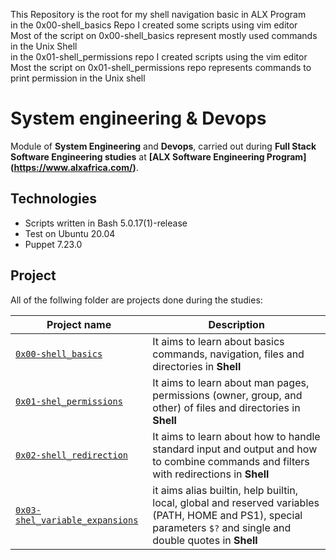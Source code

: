 This Repository is the root for my shell navigation basic in ALX Program  
in the 0x00-shell_basics Repo I created some scripts using vim editor  
Most of the script on 0x00-shell_basics represent mostly used commands in the Unix Shell  
in the 0x01-shell_permissions repo I created scripts using the vim editor  
Most the script on 0x01-shell_permissions repo represents commands to print permission in the Unix shell
# System engineering & Devops

Module  of **System Engineering** and **Devops**, carried out during **Full Stack Software Engineering studies** at **[ALX Software Engineering Program] (https://www.alxafrica.com/)**.

## Technologies
* Scripts written in Bash 5.0.17(1)-release
* Test on Ubuntu 20.04
* Puppet 7.23.0

## Project
All of the follwing folder are projects done during the studies:

| Project name | Description |
| ------------ | ----------- |
| [`0x00-shell_basics`](https://github.com/milorhilary/alx-system_engineering-devops/tree/master/0x00-shell_basics) | It aims to learn about basics commands, navigation, files and directories in **Shell** |
| [`0x01-shel_permissions`](https://github.com/milorhilary/alx-system_engineering-devops/tree/master/0x01-shell_permissions) | It aims to learn about man pages, permissions (owner, group, and other) of files and directories in **Shell** |
| [`0x02-shell_redirection`](https://github.com/milorhilary/alx-system_engineering-devops/tree/master/0x02-shell_redirections) | It aims to learn about how to handle standard input and output and how to combine commands and filters with redirections in **Shell** |
| [`0x03-shel_variable_expansions`](https://github.com/milorhilary/alx-system_engineering-devops/tree/master/0x03-shell_variables_expansions) | it aims alias builtin, help builtin, local, global and reserved variables (PATH, HOME and PS1), special parameters `$?` and single and double quotes in **Shell** |
